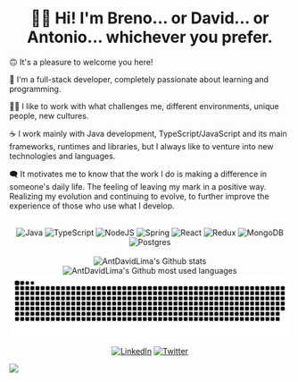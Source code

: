<div align="center">
  <h1>👋🏻 Hi! I'm Breno... or David... or Antonio... whichever you prefer.</h1>
</div>

🙃 It's a pleasure to welcome you here!

🔋 I'm a full-stack developer, completely passionate about learning and programming.

👊🏻 I like to work with what challenges me, different environments, unique people, new cultures.

☕ I work mainly with Java development, TypeScript/JavaScript and its main frameworks, runtimes and libraries, but I always like to venture into new technologies and languages.

🗨️ It motivates me to know that the work I do is making a difference in someone's daily life. The feeling of leaving my mark in a positive way. Realizing my evolution and continuing to evolve, to further improve the experience of those who use what I develop.

<div align="center">
  </br>
  <div align="center">
    <img alt="Java" src="https://img.shields.io/badge/java-%23ED8B00.svg?style=for-the-badge&logo=java&logoColor=white" />
    <img alt="TypeScript" src="https://img.shields.io/badge/typescript-%23007ACC.svg?style=for-the-badge&logo=typescript&logoColor=white" />
    <img alt="NodeJS" src="https://img.shields.io/badge/node.js-6DA55F?style=for-the-badge&logo=node.js&logoColor=white" />
    <img alt="Spring" src="https://img.shields.io/badge/spring-%236DB33F.svg?style=for-the-badge&logo=spring&logoColor=white" />
    <img alt="React" src="https://img.shields.io/badge/react-%2320232a.svg?style=for-the-badge&logo=react&logoColor=%2361DAFB" />
    <img alt="Redux" src="https://img.shields.io/badge/redux-%23593d88.svg?style=for-the-badge&logo=redux&logoColor=white" />
    <img alt="MongoDB" src="https://img.shields.io/badge/MongoDB-%234ea94b.svg?style=for-the-badge&logo=mongodb&logoColor=white" />
    <img alt="Postgres" src="https://img.shields.io/badge/postgres-%23316192.svg?style=for-the-badge&logo=postgresql&logoColor=white" />
  </div>
  
  </br>
  
  <img height="180em" width="440em" alt="AntDavidLima's Github stats" src="https://github-readme-stats.vercel.app/api?username=AntDavidLima&theme=dracula&hide_border=false&include_all_commits=true&count_private=true" />
  <img height="180em" width="360em" alt="AntDavidLima's Github most used languages" src="https://github-readme-stats.vercel.app/api/top-langs/?username=AntDavidLima&theme=dracula&hide_border=false&include_all_commits=true&count_private=true&layout=compact" />
  
  </br>
  
  <img alt="Snake animation" src="https://github.com/AntDavidLima/AntDavidLima/blob/output/github-contribution-grid-snake.svg" />
  
  <a href="https://linkedin.com/in/antdavidlima"><img alt="LinkedIn" src="https://img.shields.io/badge/LinkedIn-%230077B5.svg?logo=linkedin&logoColor=white" /></a>
  <a href="https://twitter.com/caradebreno"><img alt="Twitter" src="https://img.shields.io/badge/Twitter-%231DA1F2.svg?logo=Twitter&logoColor=white" /></a>
</div>

![](https://api.visitorbadge.io/api/VisitorHit?user=estruyf&repo=github-visitors-badge&countColor=%237B1E7A)

